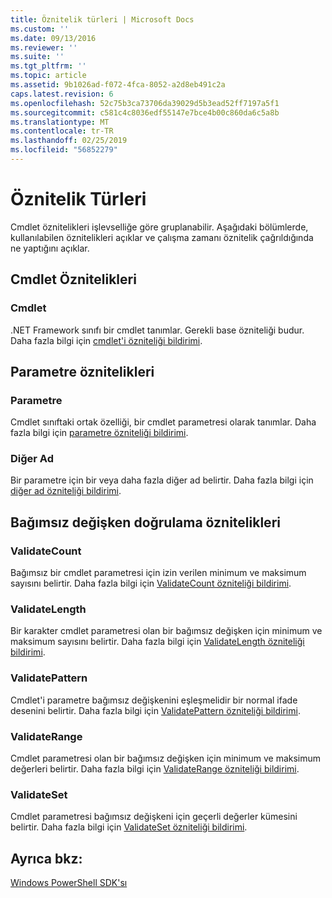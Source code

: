 ```yaml
---
title: Öznitelik türleri | Microsoft Docs
ms.custom: ''
ms.date: 09/13/2016
ms.reviewer: ''
ms.suite: ''
ms.tgt_pltfrm: ''
ms.topic: article
ms.assetid: 9b1026ad-f072-4fca-8052-a2d8eb491c2a
caps.latest.revision: 6
ms.openlocfilehash: 52c75b3ca73706da39029d5b3ead52ff7197a5f1
ms.sourcegitcommit: c581c4c8036edf55147e7bce4b00c860da6c5a8b
ms.translationtype: MT
ms.contentlocale: tr-TR
ms.lasthandoff: 02/25/2019
ms.locfileid: "56852279"
---
```

# <a name="attribute-types"></a>Öznitelik Türleri

Cmdlet öznitelikleri işlevselliğe göre gruplanabilir.
Aşağıdaki bölümlerde, kullanılabilen öznitelikleri açıklar ve çalışma zamanı öznitelik çağrıldığında ne yaptığını açıklar.

## <a name="cmdlet-attributes"></a>Cmdlet Öznitelikleri

### <a name="cmdlet"></a>Cmdlet

.NET Framework sınıfı bir cmdlet tanımlar.
Gerekli base özniteliği budur.
Daha fazla bilgi için [cmdlet'i özniteliği bildirimi](./cmdlet-attribute-declaration.md).

## <a name="parameter-attributes"></a>Parametre öznitelikleri

### <a name="parameter"></a>Parametre

Cmdlet sınıftaki ortak özelliği, bir cmdlet parametresi olarak tanımlar.
Daha fazla bilgi için [parametre özniteliği bildirimi](./parameter-attribute-declaration.md).

### <a name="alias"></a>Diğer Ad

Bir parametre için bir veya daha fazla diğer ad belirtir.
Daha fazla bilgi için [diğer ad özniteliği bildirimi](./alias-attribute-declaration.md).

## <a name="argument-validation-attributes"></a>Bağımsız değişken doğrulama öznitelikleri

### <a name="validatecount"></a>ValidateCount

Bağımsız bir cmdlet parametresi için izin verilen minimum ve maksimum sayısını belirtir.
Daha fazla bilgi için [ValidateCount özniteliği bildirimi](./validatecount-attribute-declaration.md).

### <a name="validatelength"></a>ValidateLength

Bir karakter cmdlet parametresi olan bir bağımsız değişken için minimum ve maksimum sayısını belirtir.
Daha fazla bilgi için [ValidateLength özniteliği bildirimi](./validatelength-attribute-declaration.md).

### <a name="validatepattern"></a>ValidatePattern

Cmdlet'i parametre bağımsız değişkenini eşleşmelidir bir normal ifade desenini belirtir.
Daha fazla bilgi için [ValidatePattern özniteliği bildirimi](./validatepattern-attribute-declaration.md).

### <a name="validaterange"></a>ValidateRange

Cmdlet parametresi olan bir bağımsız değişken için minimum ve maksimum değerleri belirtir.
Daha fazla bilgi için [ValidateRange özniteliği bildirimi](./validaterange-attribute-declaration.md).

### <a name="validateset"></a>ValidateSet

Cmdlet parametresi bağımsız değişkeni için geçerli değerler kümesini belirtir.
Daha fazla bilgi için [ValidateSet özniteliği bildirimi](./validateset-attribute-declaration.md).

## <a name="see-also"></a>Ayrıca bkz:

[Windows PowerShell SDK'sı](../windows-powershell-reference.md)
